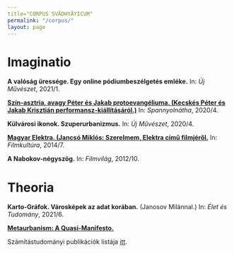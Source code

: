 ```yaml
---
title="CORPUS SVĀDHYĀYICUM"
permalink: "/corpus/"
layout: page
---
```


# Imaginatio

**A valóság üressége. Egy online pódiumbeszélgetés emléke.** In: _Új Művészet_, 2021/1.

**[Szín-asztria, avagy Péter és Jakab protoevangéliuma. (Kecskés Péter és Jakab Krisztián performansz-kiállításáról.)](http://www.spanyolnatha.hu/archivum/2020-4/92/papir-vaszon-deszka/szin-asztria-kecskes-peter-es-jakab-krisztian-br-performansz-mementoja-hidvegi-aszter-fotosorozataval/5134/)** In: _Spannyolnátha_, 2020/4.

**Külvárosi ikonok. Szuperurbanizmus.** In: _Új Művészet_, 2020/4.

**[Magyar Elektra. (Jancsó Miklós: Szerelmem, Elektra című filmjéről.](https://filmkultura.hu/?q=cikkek/magyar-elektra-jancs%C3%B3-mikl%C3%B3s-szerelmem-elektra)** In: _Filmkultúra_, 2014/7.

**A Nabokov-négyszög.** In: _Filmvilág_, 2012/10.

# Theoria

**Karto-Gráfok. Városképek az adat korában.** (Janosov Milánnal.) In: _Élet és Tudomány_, 2021/6.

**[Metaurbanism: A Quasi-Manifesto.](http://urbanum.hu/?p=1)**

Számítástudományi publikációk listája <a href="https://dblp.org/pid/152/1614.html">itt</a>.
